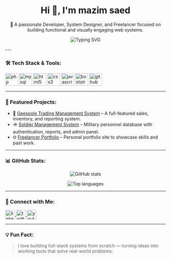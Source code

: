 <h1 align="center">Hi 👋, I'm mazim saed</h1>
<p align="center">
  🔧 A passionate Developer, System Designer, and Freelancer focused on building functional and visually engaging web systems.
</p>
<!-- Typing effect -->
<p align="center">
  <img src="https://readme-typing-svg.demolab.com?font=Fira+Code&size=24&pause=1000&center=true&vCenter=true&width=440&lines=Digital+Marketer;Frontend+Developer;Content+Creator;Brand+Strategist" alt="Typing SVG" />
</p>
---

### 🛠️ Tech Stack & Tools:
<p align="left">
  <img src="https://cdn.jsdelivr.net/gh/devicons/devicon/icons/php/php-original.svg" alt="php" width="40" height="40"/>
  <img src="https://cdn.jsdelivr.net/gh/devicons/devicon/icons/mysql/mysql-original.svg" alt="mysql" width="40" height="40"/>
  <img src="https://cdn.jsdelivr.net/gh/devicons/devicon/icons/html5/html5-original.svg" alt="html5" width="40" height="40"/>
  <img src="https://cdn.jsdelivr.net/gh/devicons/devicon/icons/css3/css3-original.svg" alt="css3" width="40" height="40"/>
  <img src="https://cdn.jsdelivr.net/gh/devicons/devicon/icons/javascript/javascript-original.svg" alt="javascript" width="40" height="40"/>
  <img src="https://cdn.jsdelivr.net/gh/devicons/devicon/icons/bootstrap/bootstrap-original.svg" alt="bootstrap" width="40" height="40"/>
  <img src="https://cdn.jsdelivr.net/gh/devicons/devicon/icons/github/github-original.svg" alt="github" width="40" height="40"/>
</p>

---

### 📌 Featured Projects:
- 🚀 [Geesoole Trading Management System](https://github.com/ical/geesoole-trading) – A full-featured sales, inventory, and reporting system.
- 🪖 [Soldier Management System](https://github.com/ical/soldier-management) – Military personnel database with authentication, reports, and admin panel.
- 🌐 [Freelancer Portfolio](https://github.com/ical/my-portfolio) – Personal portfolio site to showcase skills and past work.

---

### 📊 GitHub Stats:
<p align="center">
  <img src="https://github-readme-stats.vercel.app/api?username=ical&show_icons=true&theme=radical" alt="GitHub stats" />
</p>

<p align="center">
  <img src="https://github-readme-stats.vercel.app/api/top-langs/?username=ical&layout=compact&theme=radical" alt="Top languages" />
</p>

---

### 🔗 Connect with Me:
<p align="left">
  <a href="https://www.linkedin.com/in/mazim-saed19/" target="blank">
    <img align="center" src="https://cdn.jsdelivr.net/npm/simple-icons@v4/icons/linkedin.svg" alt="linkedin" height="30" width="30" />
  </a>
  <a href="https://twitter.com/YOUR-TWITTER" target="blank">
    <img align="center" src="https://cdn.jsdelivr.net/npm/simple-icons@v4/icons/twitter.svg" alt="twitter" height="30" width="30" />
  </a>
  <a href="https://www.youtube.com/@YOUR-CHANNEL" target="blank">
    <img align="center" src="https://cdn.jsdelivr.net/npm/simple-icons@v4/icons/youtube.svg" alt="youtube" height="30" width="30" />
  </a>
</p>

---

### 💡 Fun Fact:
> I love building full-stack systems from scratch — turning ideas into working tools that solve real-world problems.
